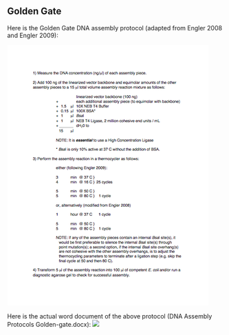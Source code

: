 ## Golden Gate

Here is the Golden Gate DNA assembly protocol (adapted from Engler 2008 and Engler 2009):

![Golden Gate](../../images/DNA_Assembly_Protocol.png)

Here is the actual word document of the above protocol (DNA Assembly Protocols Golden-gate.docx):
[![](http://j5.jbei.org/j5manual/images/_nb_fileIcons/DNA_Assembly_Protocol2fefffe.png)](http://j5.jbei.org/j5manual/attachments/DNA_Assembly_Protocol2.docx)